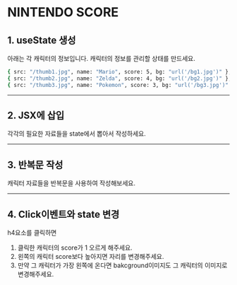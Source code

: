 # NINTENDO SCORE

## 1. useState 생성

아래는 각 캐릭터의 정보입니다. 캐릭터의 정보를 관리할 상태를 만드세요.

```bash
{ src: "/thumb1.jpg", name: "Mario", score: 5, bg: "url('/bg1.jpg')" },
{ src: "/thumb2.jpg", name: "Zelda", score: 4, bg: "url('/bg2.jpg')" },
{ src: "/thumb3.jpg", name: "Pokemon", score: 3, bg: "url('/bg3.jpg')" },
```

---

## 2. JSX에 삽입

각각의 필요한 자료들을 state에서 뽑아서 작성하세요.

---

## 3. 반복문 작성

캐릭터 자료들을 반복문을 사용하여 작성해보세요.

---

## 4. Click이벤트와 state 변경

h4요소를 클릭하면

1. 클릭한 캐릭터의 score가 1 오르게 해주세요.
2. 왼쪽의 캐릭터 score보다 높아지면 자리를 변경해주세요.
3. 만약 그 캐릭터가 가장 왼쪽에 온다면 bakcground이미지도 그 캐릭터의 이미지로 변경해주세요.
